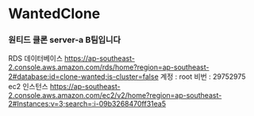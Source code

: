 # WantedClone
### 원티드 클론 server-a B팀입니다
RDS 데이터베이스
https://ap-southeast-2.console.aws.amazon.com/rds/home?region=ap-southeast-2#database:id=clone-wanted;is-cluster=false
계정 : root
비번 : 29752975
ec2 인스턴스
https://ap-southeast-2.console.aws.amazon.com/ec2/v2/home?region=ap-southeast-2#Instances:v=3;search=:i-09b3268470ff31ea5

